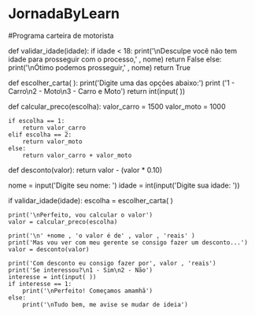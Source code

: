 # JornadaByLearn
#Programa carteira de motorista 

def validar_idade(idade):
	if idade < 18: 
		print('\nDesculpe você não tem idade para prosseguir com o processo,' , nome) 
		return False 
	else: 
		print('\nÓtimo podemos prosseguir,' , nome)
		return True 

def escolher_carta( ): 
	print('Digite uma das opções abaixo:')
	print ('1 - Carro\n2 - Moto\n3 - Carro e Moto')
	return int(input( ))
	
def calcular_preco(escolha): 
	valor_carro = 1500
	valor_moto = 1000
	
	if escolha == 1: 
		return valor_carro 
	elif escolha == 2: 
		return valor_moto
	else: 
		return valor_carro + valor_moto
		
def desconto(valor):
	return valor - (valor * 0.10)
	
nome = input('Digite seu nome: ')
idade = int(input('Digite sua idade: '))

if validar_idade(idade):
	escolha = escolher_carta( )
	
	print('\nPerfeito, vou calcular o valor')
	valor = calcular_preco(escolha)
	
	print('\n' +nome , 'o valor é de' , valor , 'reais' ) 
	print('Mas vou ver com meu gerente se consigo fazer um desconto...')
	valor = desconto(valor)
	
	print('Com desconto eu consigo fazer por', valor , 'reais') 
	print('Se interessou?\n1 - Sim\n2 - Não')
	interesse = int(input( ))
	if interesse == 1: 
		print('\nPerfeito! Começamos amamhã')
	else:
		print('\nTudo bem, me avise se mudar de ideia')
